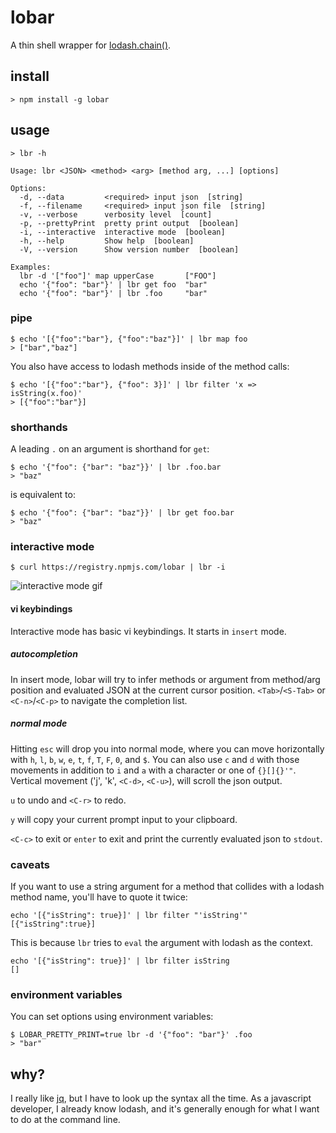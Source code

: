 # lobar

A thin shell wrapper for [lodash.chain()](https://lodash.com/).

## install

```shell
> npm install -g lobar
```

## usage

```shell
> lbr -h

Usage: lbr <JSON> <method> <arg> [method arg, ...] [options]

Options:
  -d, --data         <required> input json  [string]
  -f, --filename     <required> input json file  [string]
  -v, --verbose      verbosity level  [count]
  -p, --prettyPrint  pretty print output  [boolean]
  -i, --interactive  interactive mode  [boolean]
  -h, --help         Show help  [boolean]
  -V, --version      Show version number  [boolean]

Examples:
  lbr -d '["foo"]' map upperCase       ["FOO"]
  echo '{"foo": "bar"}' | lbr get foo  "bar"
  echo '{"foo": "bar"}' | lbr .foo     "bar"
```

### pipe

```shell
$ echo '[{"foo":"bar"}, {"foo":"baz"}]' | lbr map foo
> ["bar","baz"]
```

You also have access to lodash methods inside of the method calls:

```shell
$ echo '[{"foo":"bar"}, {"foo": 3}]' | lbr filter 'x => isString(x.foo)'
> [{"foo":"bar"}]
```

### shorthands

A leading `.` on an argument is shorthand for `get`:

```shell
$ echo '{"foo": {"bar": "baz"}}' | lbr .foo.bar
> "baz"
```

is equivalent to:

```shell
$ echo '{"foo": {"bar": "baz"}}' | lbr get foo.bar
> "baz"
```

### interactive mode

```shell
$ curl https://registry.npmjs.com/lobar | lbr -i
```

![interactive mode gif](https://raw.githubusercontent.com/sodiumjoe/lobar/master/lobar.gif)

#### vi keybindings

Interactive mode has basic vi keybindings. It starts in `insert` mode.

##### autocompletion

In insert mode, lobar will try to infer methods or argument from method/arg
position and evaluated JSON at the current cursor position. `<Tab>`/`<S-Tab>` or
`<C-n>`/`<C-p>` to navigate the completion list.

##### normal mode

Hitting `esc` will drop you into normal mode, where you can move horizontally
with `h`, `l`, `b`, `w`, `e`, `t`, `f`, `T`, `F`, `0`, and `$`. You can also use
`c` and `d` with those movements in addition to `i` and `a` with a character or
one of `{}[]{}'"`. Vertical movement ('j', 'k', `<C-d>`, `<C-u>`), will scroll the
json output.

`u` to undo and `<C-r>` to redo.

`y` will copy your current prompt input to your clipboard.

`<C-c>` to exit or `enter` to exit and print the currently evaluated json to
`stdout`.

### caveats

If you want to use a string argument for a method that collides with a lodash
method name, you'll have to quote it twice:

```shell
echo '[{"isString": true}]' | lbr filter "'isString'"
[{"isString":true}]
```

This is because `lbr` tries to `eval` the argument with lodash as the context.

```shell
echo '[{"isString": true}]' | lbr filter isString
[]
```

### environment variables

You can set options using environment variables:

```shell
$ LOBAR_PRETTY_PRINT=true lbr -d '{"foo": "bar"}' .foo
> "bar"
```

## why?

I really like [jq](https://stedolan.github.io/jq/), but I have to look up the
syntax all the time. As a javascript developer, I already know lodash, and it's
generally enough for what I want to do at the command line.
